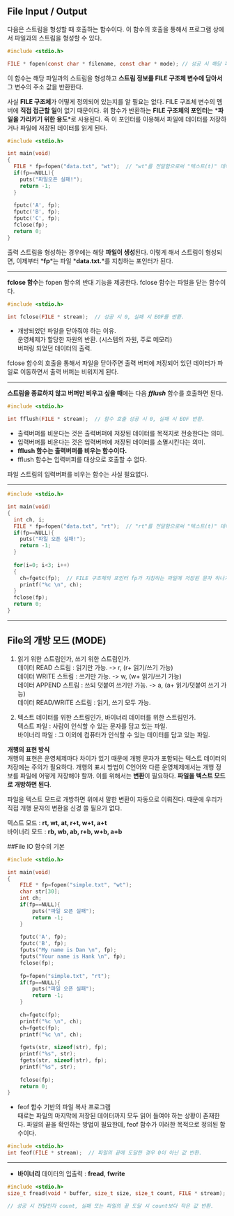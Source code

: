 ## File Input / Output

다음은 스트림을 형성할 때 호출하는 함수이다. 이 함수의 호출을 통해서 프로그램 상에서 파일과의 스트림을 형성할 수 있다.  
```c
#include <stdio.h>

FILE * fopen(const char * filename, const char * mode); // 성공 시 해당 파일의 FILE 구조체 변수의 주소 값, 실패 시 NULL 포인터 반환.
```
이 함수는 해당 파일과의 스트림을 형성하고 **스트림 정보를 FILE 구조체 변수에 담아서** 그 변수의 주소 값을 반환한다.  
  
사실 **FILE 구조체**가 어떻게 정의되어 있는지를 알 필요는 없다. FILE 구조체 변수의 멤버에 **직접 접근할 일**이 없기 때문이다. 위 함수가 반환하는 **FILE 구조체의 포인터**는 *__파일을 가리키기 위한 용도__*로 사용된다. 즉 이 포인터를 이용해서 파일에 데이터를 저장하거나 파일에 저장된 데이터를 읽게 된다.  

```c
#include <stdio.h>

int main(void)
{
  FILE * fp=fopen("data.txt", "wt");  // "wt"를 전달함으로써 "텍스트(t)" 데이터 "출력(w)"용 스트림이 형성된다.
  if(fp==NULL){
    puts("파일오픈 실패!");
    return -1;
  }
  
  fputc('A', fp);
  fputc('B', fp);
  fputc('C', fp);
  fclose(fp);
  return 0;
}
```
출력 스트림을 형성하는 경우에는 해당 **파일이 생성**된다. 이렇게 해서 스트림이 형성되면, 이제부터 *__fp__*는 파일 *__data.txt.__*를 지칭하는 포인터가 된다.  

***

**fclose 함수**는 fopen 함수의 반대 기능을 제공한다. fclose 함수는 파일을 닫는 함수이다.  
```c
#include <stdio.h>

int fclose(FILE * stream);  // 성공 시 0, 실패 시 EOF를 반환.
```
* 개방되었던 파일을 닫아줘야 하는 이유.  
운영체제가 할당한 자원의 반환. (시스템의 자원, 주로 메모리)  
버퍼링 되었던 데이터의 출력.  

fclose 함수의 호출을 통해서 파일을 닫아주면 출력 버퍼에 저장되어 있던 데이터가 파일로 이동하면서 출력 버퍼는 비워지게 된다.  

***

**스트림을 종료하지 않고 버퍼만 비우고 싶을 때**에는 다음 **_fflush_** 함수를 호출하면 된다.  
```c
#include <stdio.h>

int fflush(FILE * stream);  // 함수 호출 성공 시 0, 실패 시 EOF 반환.
```
* 출력버퍼를 비운다는 것은 출력버퍼에 저장된 데이터를 목적지로 전송한다는 의미.  
* 입력버퍼를 비운다는 것은 입력버퍼에 저장된 데이터를 소멸시킨다는 의미.  
* **fflush 함수는 출력버퍼를 비우는 함수이다.**  
* fflush 함수는 입력버퍼를 대상으로 호출할 수 없다.  

파일 스트림의 입력버퍼를 비우는 함수는 사실 필요없다.  
***

```c
#include <stdio.h>

int main(void)
{
  int ch, i;
  FILE * fp=fopen("data.txt", "rt");  // "rt"를 전달함으로써 "텍스트(t)" 데이터 "입력(r)"용 스트림이 형성된다.
  if(fp==NULL){
    puts("파일 오픈 실패!");
    return -1;
  }
  
  for(i=0; i<3; i++)
  {
    ch=fgetc(fp);  // FILE 구조체의 포인터 fp가 지칭하는 파일에 저장된 문자 하나가 반환되어 변수 ch에 저장되고 있다.
    printf("%c \n", ch);
  }
  fclose(fp);
  return 0;
}
```

***

## File의 개방 모드 (MODE)  

1. 읽기 위한 스트림인가, 쓰기 위한 스트림인가.  
데이터 READ 스트림 : 읽기만 가능. -> r, (r+ 읽기/쓰기 가능)    
데이터 WRITE 스트림 : 쓰기만 가능. -> w, (w+ 읽기/쓰기 가능)     
데이터 APPEND 스트림 : 쓰되 덧붙여 쓰기만 가능. -> a, (a+ 읽기/덧붙여 쓰기 가능)    
데이터 READ/WRITE 스트림 : 읽기, 쓰기 모두 가능.  

2. 텍스트 데이터를 위한 스트림인가, 바이너리 데이터를 위한 스트림인가.  
텍스트 파일 : 사람이 인식할 수 있는 문자를 담고 있는 파일.  
바이너리 파일 : 그 이외에 컴퓨터가 인식할 수 있는 데이터를 담고 있는 파일.  

**개행의 표현 방식**  
개행의 표현은 운영체제마다 차이가 있기 때문에 개행 문자가 포함되는 텍스트 데이터의 저장에는 주의가 필요하다. 개행의 표시 방법이 C언어와 다른 운영체제에서는 개행 정보를 파일에 어떻게 저장해야 할까. 이를 위해서는 **변환**이 필요하다. **파일을 텍스트 모드로 개방하면 된다**.  

파일을 텍스트 모드로 개방하면 위에서 말한 변환이 자동으로 이뤄진다. 때문에 우리가 직접 개행 문자의 변환을 신경 쓸 필요가 없다.  

텍스트 모드 : **rt, wt, at, r+t, w+t, a+t**  
바이너리 모드 : **rb, wb, ab, r+b, w+b, a+b**  

##File IO 함수의 기본  
```c
#include <stdio.h>

int main(void)
{
    FILE * fp=fopen("simple.txt", "wt");
    char str[30];
    int ch;
    if(fp==NULL){
        puts("파일 오픈 실패");
        return -1;
    }
    
    fputc('A', fp);
    fputc('B', fp);
    fputs("My name is Dan \n", fp);
    fputs("Your name is Hank \n", fp);
    fclose(fp);
    
    fp=fopen("simple.txt", "rt");
    if(fp==NULL){
        puts("파일 오픈 실패");
        return -1;
    }
    
    ch=fgetc(fp);
    printf("%c \n", ch);
    ch=fgetc(fp);
    printf("%c \n", ch);
    
    fgets(str, sizeof(str), fp);
    printf("%s", str);
    fgets(str, sizeof(str), fp);
    printf("%s", str);
    
    fclose(fp);
    return 0;
}
```

* feof 함수 기반의 파일 복사 프로그램  
때로는 파일의 마지막에 저장된 데이터까지 모두 읽어 들여야 하는 상황이 존재한다. 파일의 끝을 확인하는 방법이 필요한데, feof 함수가 이러한 목적으로 정의된 함수이다.  
```c
#include <stdio.h>
int feof(FILE * stream);  // 파일의 끝에 도달한 경우 0이 아닌 값 반환.
```
***

* **바이너리** 데이터의 입출력 : **fread**, **fwrite**  
```c
#include <stdio.h>
size_t fread(void * buffer, size_t size, size_t count, FILE * stream);

// 성공 시 전달인자 count, 실패 또는 파일의 끝 도달 시 count보다 작은 값 반환. 
```
